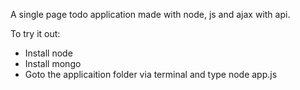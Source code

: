 A single page todo application made with node, js and ajax with api.

To try it out:

- Install node
- Install mongo
- Goto the applicaition folder via terminal and type node app.js
